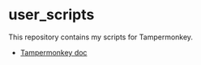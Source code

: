 # user_scripts

This repository contains my scripts for Tampermonkey.

- [Tampermonkey doc](https://www.tampermonkey.net/documentation.php)
